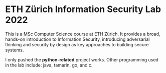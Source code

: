 # ETH Zürich Information Security Lab 2022

This is a MSc Computer Science course at ETH Zürich. It provides a broad, hands-on introduction to Information Security, introducing adversarial thinking and security by design as key approaches to building secure systems.

I only pushed the **python-related** project works. Other programming used in the lab include: java, tamarin, go, and c.


